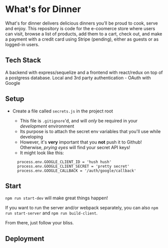# What's for Dinner

What's for dinner delivers delicious dinners you’ll be proud to cook, serve and enjoy.
This repository is code for the e-coomerce store where users can visit, browse a list of products, add them to a cart, check out, and make a payment with a credit card using Stripe (pending), either as guests or as logged-in users.

## Tech Stack

A backend with express/sequelize and a frontend with react/redux on top of a postgress database.
Local and 3rd party authentication - OAuth with Google

## Setup

* Create a file called `secrets.js` in the project root

  * This file is `.gitignore`'d, and will _only_ be required in your _development_ environment
  * Its purpose is to attach the secret env variables that you'll use while developing
  * However, it's **very** important that you **not** push it to Github! Otherwise, _prying eyes_ will find your secret API keys!
  * It might look like this:

  ```
    process.env.GOOGLE_CLIENT_ID = 'hush hush'
    process.env.GOOGLE_CLIENT_SECRET = 'pretty secret'
    process.env.GOOGLE_CALLBACK = '/auth/google/callback'
  ```

## Start

`npm run start-dev` will make great things happen!

If you want to run the server and/or webpack separately, you can also `npm run start-server` and `npm run build-client`.

From there, just follow your bliss.

## Deployment

